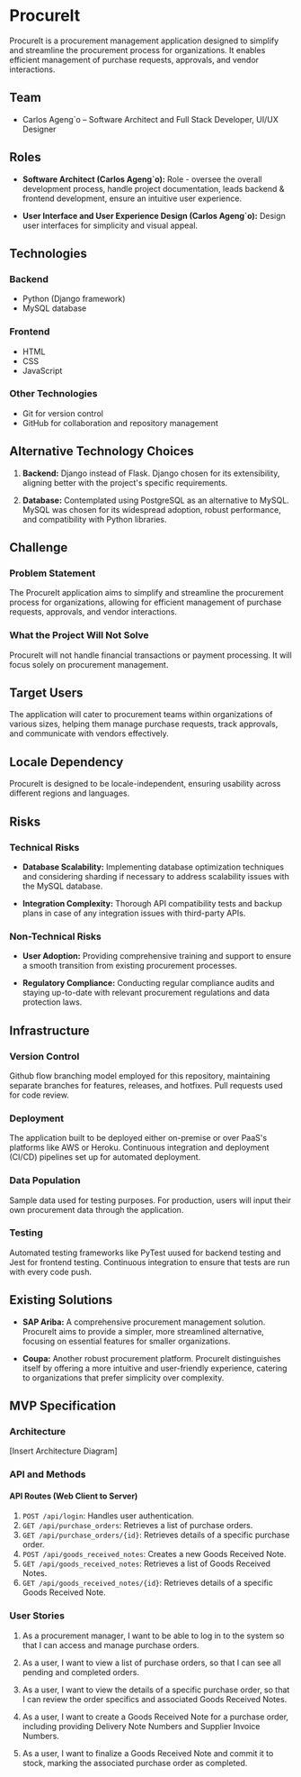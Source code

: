 # ProcureIt

ProcureIt is a procurement management application designed to simplify and streamline the procurement process for organizations. It enables efficient management of purchase requests, approvals, and vendor interactions.

## Team

- Carlos Ageng`o – Software Architect and Full Stack Developer, UI/UX Designer

## Roles

- **Software Architect (Carlos Ageng`o):** Role - oversee the overall development process, handle project documentation, leads backend & frontend development, ensure an intuitive user experience.
  
- **User Interface and User Experience Design (Carlos Ageng`o):** Design user interfaces for simplicity and visual appeal.

## Technologies

### Backend

- Python (Django framework)
- MySQL database

### Frontend

- HTML
- CSS
- JavaScript

### Other Technologies

- Git for version control
- GitHub for collaboration and repository management

## Alternative Technology Choices

1. **Backend:** Django instead of Flask. Django  chosen for its extensibility, aligning better with the project's specific requirements.

2. **Database:** Contemplated using PostgreSQL as an alternative to MySQL. MySQL was chosen for its widespread adoption, robust performance, and compatibility with Python libraries.

## Challenge

### Problem Statement

The ProcureIt application aims to simplify and streamline the procurement process for organizations, allowing for efficient management of purchase requests, approvals, and vendor interactions.

### What the Project Will Not Solve

ProcureIt will not handle financial transactions or payment processing. It will focus solely on procurement management.

## Target Users

The application will cater to procurement teams within organizations of various sizes, helping them manage purchase requests, track approvals, and communicate with vendors effectively.

## Locale Dependency

ProcureIt is designed to be locale-independent, ensuring usability across different regions and languages.

## Risks

### Technical Risks

- **Database Scalability:** Implementing database optimization techniques and considering sharding if necessary to address scalability issues with the MySQL database.

- **Integration Complexity:** Thorough API compatibility tests and backup plans in case of any integration issues with third-party APIs.

### Non-Technical Risks

- **User Adoption:** Providing comprehensive training and support to ensure a smooth transition from existing procurement processes.

- **Regulatory Compliance:** Conducting regular compliance audits and staying up-to-date with relevant procurement regulations and data protection laws.

## Infrastructure

### Version Control

Github flow branching model employed for this repository, maintaining separate branches for features, releases, and hotfixes. Pull requests used for code review.

### Deployment

The application built to be deployed either on-premise or over PaaS's platforms like AWS or Heroku. Continuous integration and deployment (CI/CD) pipelines set up for automated deployment.

### Data Population

Sample data used for testing purposes. For production, users will input their own procurement data through the application.

### Testing

Automated testing frameworks like PyTest uused for backend testing and Jest for frontend testing. Continuous integration to ensure that tests are run with every code push.

## Existing Solutions

- **SAP Ariba:** A comprehensive procurement management solution. ProcureIt aims to provide a simpler, more streamlined alternative, focusing on essential features for smaller organizations.

- **Coupa:** Another robust procurement platform. ProcureIt distinguishes itself by offering a more intuitive and user-friendly experience, catering to organizations that prefer simplicity over complexity.

## MVP Specification

### Architecture

[Insert Architecture Diagram]

### API and Methods

#### API Routes (Web Client to Server)

1. `POST /api/login`: Handles user authentication.
2. `GET /api/purchase_orders`: Retrieves a list of purchase orders.
3. `GET /api/purchase_orders/{id}`: Retrieves details of a specific purchase order.
4. `POST /api/goods_received_notes`: Creates a new Goods Received Note.
5. `GET /api/goods_received_notes`: Retrieves a list of Goods Received Notes.
6. `GET /api/goods_received_notes/{id}`: Retrieves details of a specific Goods Received Note.

### User Stories

1. As a procurement manager, I want to be able to log in to the system so that I can access and manage purchase orders.

2. As a user, I want to view a list of purchase orders, so that I can see all pending and completed orders.

3. As a user, I want to view the details of a specific purchase order, so that I can review the order specifics and associated Goods Received Notes.

4. As a user, I want to create a Goods Received Note for a purchase order, including providing Delivery Note Numbers and Supplier Invoice Numbers.

5. As a user, I want to finalize a Goods Received Note and commit it to stock, marking the associated purchase order as completed.
